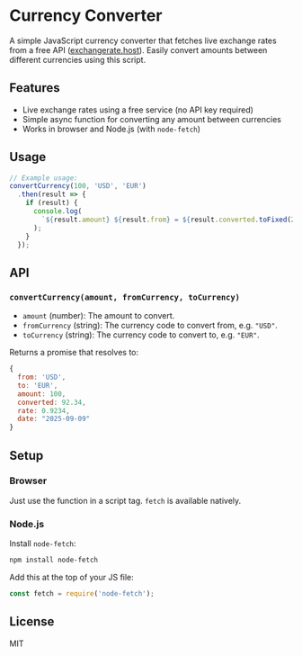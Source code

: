 # Currency Converter

A simple JavaScript currency converter that fetches live exchange rates from a free API ([exchangerate.host](https://exchangerate.host)). Easily convert amounts between different currencies using this script.

## Features

- Live exchange rates using a free service (no API key required)
- Simple async function for converting any amount between currencies
- Works in browser and Node.js (with `node-fetch`)

## Usage

```js
// Example usage:
convertCurrency(100, 'USD', 'EUR')
  .then(result => {
    if (result) {
      console.log(
        `${result.amount} ${result.from} = ${result.converted.toFixed(2)} ${result.to} (Rate: ${result.rate}, Date: ${result.date})`
      );
    }
  });
```

## API

### `convertCurrency(amount, fromCurrency, toCurrency)`

- `amount` (number): The amount to convert.
- `fromCurrency` (string): The currency code to convert from, e.g. `"USD"`.
- `toCurrency` (string): The currency code to convert to, e.g. `"EUR"`.

Returns a promise that resolves to:

```js
{
  from: 'USD',
  to: 'EUR',
  amount: 100,
  converted: 92.34,
  rate: 0.9234,
  date: "2025-09-09"
}
```

## Setup

### Browser

Just use the function in a script tag. `fetch` is available natively.

### Node.js

Install `node-fetch`:

```sh
npm install node-fetch
```

Add this at the top of your JS file:

```js
const fetch = require('node-fetch');
```

## License

MIT
